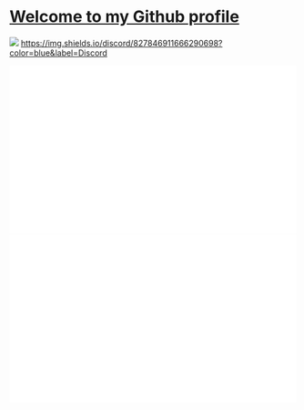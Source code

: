 # [Welcome to my Github profile](https://github.com/IlNevioIl)

![](https://komarev.com/ghpvc/?username=IlNevioIl) 
https://img.shields.io/discord/827846911666290698?color=blue&label=Discord

![](https://github.com/IlNevioIl/stats/blob/master/generated/overview.svg)
![](https://github.com/IlNevioIl/stats/blob/master/generated/languages.svg)

</a>
